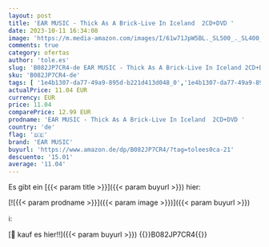 ```yaml
---
layout: post
title: 'EAR MUSIC - Thick As A Brick-Live In Iceland  2CD+DVD '
date: 2023-10-11 16:34:08
image: 'https://m.media-amazon.com/images/I/61w71JpW5BL._SL500_._SL400_.jpg'
comments: true
category: ofertas
author: 'tole.es'
slug: 'B082JP7CR4-de EAR MUSIC - Thick As A Brick-Live In Iceland 2CD+DVD'
sku: 'B082JP7CR4-de'
tags: [ '1e4b1307-da77-49a9-895d-b221d413d048_0','1e4b1307-da77-49a9-895d-b221d413d048_9401','905a2af1-15b0-41e8-8d66-5164d18c431a_0','Arborist Merchandising Root','Bluesrock','Box-Set','Box-Sets','Custom Stores','Featured Categories','Formate','Indie Aktion','Live-Alben','Musik Kategorien','Musik-CDs & Vinyl','Regions','Rock','Self Service','Shops','Special Features Stores','USA & Großbritannien','ear music','🇩🇪', ]
actualPrice: 11.04 EUR
currency: EUR
price: 11.04
comparePrice: 12.99 EUR
prodname: 'EAR MUSIC - Thick As A Brick-Live In Iceland  2CD+DVD '
country: 'de'
flag: '🇩🇪'
brand: 'EAR MUSIC'
buyurl: 'https://www.amazon.de/dp/B082JP7CR4/?tag=tolees0ca-21'
descuento: '15.01'
average: '11.04'
---
```


Es gibt ein [{{< param title >}}]({{< param buyurl >}}) hier:

[![{{< param prodname >}}]({{< param image >}})]({{< param buyurl >}})

ℹ️:


[🛒 kauf es hier!!]({{< param buyurl >}})
{{<world>}}B082JP7CR4{{</world>}}
